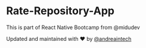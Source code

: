 # Rate-Repository-App
This is part of React Native Bootcamp from @midudev


Updated and maintained with ❤️ by [@andreaintech](https://andreaintech.github.io/web/)
